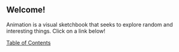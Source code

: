 ## Welcome!

Animation is a visual sketchbook that seeks to explore random and interesting things. Click on a link below! 

[Table of Contents](project-index.md)
